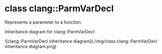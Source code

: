 # class clang::ParmVarDecl


Represents a parameter to a function.

Inheritance diagram for clang::ParmVarDecl:

![clang::ParmVarDecl inheritance diagram](./img/class clang::ParmVarDecl inheritance diagram.png)

